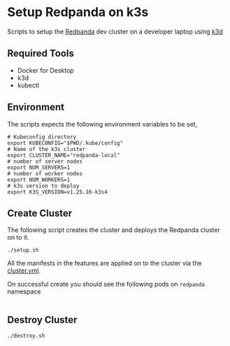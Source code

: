 # Setup Redpanda on k3s

Scripts to setup the [Redpanda](https://redpanda.com) dev cluster on a developer laptop using [k3d](https:/k3d.io)

## Required Tools

- Docker for Desktop
- k3d
- kubectl

## Environment

The scripts expects the following environment variables to be set,

```shell
# Kubeconfig directory
export KUBECONFIG="$PWD/.kube/config"
# Name of the k3s cluster
export CLUSTER_NAME="redpanda-local"
# number of server nodes
export NUM_SERVERS=1
# number of worker nodes
export NUM_WORKERS=1
# k3s version to deploy
export K3S_VERSION=v1.25.16-k3s4
```

## Create Cluster

The following script creates the cluster and deploys the Redpanda cluster on to it.

```shell
./setup.sh
```

All the manifests in the features are applied on to the cluster via the [cluster.yml](./config/k3d/cluster.yml).

On successful create you should see the following pods on `redpanda` namespace

```shell

```

## Destroy Cluster

```shell
./destroy.sh
```
